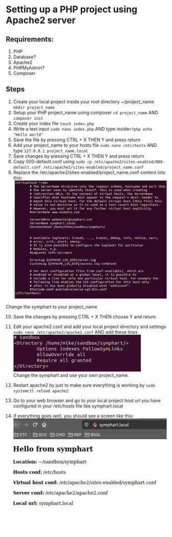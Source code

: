 # Setting up a PHP project using Apache2 server

## Requirements:

1. PHP
2. Database?
3. Apache2
4. PHPMyAdmin?
5. Composer

## Steps

1. Create your local project inside your root directory ~/project_name ``mkdir project_name``
2. Setup your PHP project_name using composer ``cd project_name`` AND ``composer init``
3. Create your index file ``touch index.php``
4. Write a test input ``sudo nano index.php`` AND type inside``<?php echo "Hello world" ``
5. Save the file by pressing CTRL + X THEN Y and press return
6. Add your project_name to your hosts file ``sudo nano /etc/hosts`` AND type ``127.0.0.1 project_name.local`` 
7. Save changes by pressing CTRL + X THEN Y and press return
8. Copy 000-default.conf using ``sudo cp /etc/apache2/sites-enabled/000-default.conf /etc/apache2/sites-enabled/project_name.conf``
9. Replace the /etc/apache2/sites-enabled/project_name.conf content into this:
![config](vhost.png)

Change the symphart to your project_name

10. Save the changes by pressing CTRL + X THEN choose Y and return
11. Edit your apache2.conf and add your local project directory and settings ``sudo nano /etc/apache2/apache2.conf`` AND
add these lines ![apache2.conf](apache2.conf.png) <br> Change the symphart and use your own project_name.
    
12. Restart apache2 by just to make sure everything is working by ``sudo systemctl reload apache2``
13. Go to your web browser and go to your local project host url you have configured in your /etc/hosts file like symphart.local
14. If everything goes well, you should see a screen like this:
![It works](hello-world.png)
    
